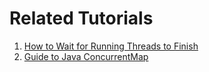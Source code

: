 # Related Tutorials

1. [How to Wait for Running Threads to Finish](https://howtodoinjava.com/java/multi-threading/wait-for-threads-to-finish/)
2. [Guide to Java ConcurrentMap](https://howtodoinjava.com/java/collections/java-concurrentmap/)

